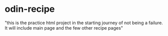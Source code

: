 # odin-recipe
"this is the practice html project in the starting journey of not being a failure. It will include main page and the few other recipe pages"
